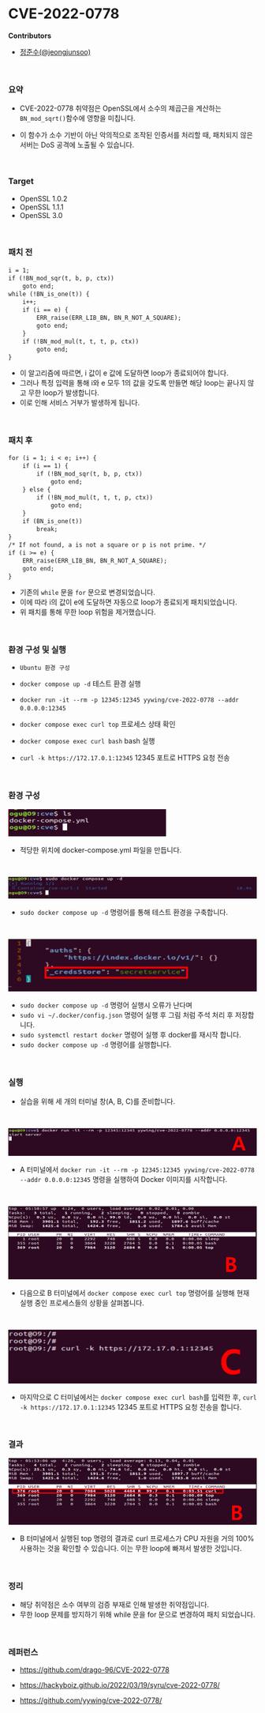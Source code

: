 # CVE-2022-0778

**Contributors**

-    [정준수(@jeongjunsoo)](https://github.com/jeongjunsoo) 

<br/>


###  요약

-    CVE-2022-0778 취약점은 OpenSSL에서 소수의 제곱근을 계산하는 `BN_mod_sqrt()`함수에 영향을 미칩니다. 

-    이 함수가 소수 기반이 아닌 악의적으로 조작된 인증서를 처리할 때, 패치되지 않은 서버는 DoS 공격에 노출될 수 있습니다.

<br/>

###  Target
-   OpenSSL 1.0.2
-   OpenSSL 1.1.1
-   OpenSSL 3.0

<br/>


### 패치 전
```
i = 1;
if (!BN_mod_sqr(t, b, p, ctx))
    goto end;
while (!BN_is_one(t)) {
    i++;
    if (i == e) {
        ERR_raise(ERR_LIB_BN, BN_R_NOT_A_SQUARE);
        goto end;
    }
    if (!BN_mod_mul(t, t, t, p, ctx))
        goto end;
}

```

- 이 알고리즘에 따르면, i 값이 e 값에 도달하면 loop가 종료되어야 합니다. 
- 그러나 특정 입력을 통해 i와 e 모두 1의 값을 갖도록 만들면 해당 loop는 끝나지 않고 무한 loop가 발생합니다. 
- 이로 인해 서비스 거부가 발생하게 됩니다.


<br/>

### 패치 후

```
for (i = 1; i < e; i++) {
    if (i == 1) {
        if (!BN_mod_sqr(t, b, p, ctx))
            goto end;
    } else {
        if (!BN_mod_mul(t, t, t, p, ctx))
            goto end;
    }
    if (BN_is_one(t))
        break;
}
/* If not found, a is not a square or p is not prime. */
if (i >= e) {
    ERR_raise(ERR_LIB_BN, BN_R_NOT_A_SQUARE);
    goto end;
}

```

- 기존의 `while` 문을 `for` 문으로 변경되었습니다.
- 이에 따라 i의 값이 e에 도달하면 자동으로 loop가 종료되게 패치되었습니다.
- 위 패치를 통해 무한 loop 위험을 제거했습니다.

<br/>

### 환경 구성 및 실행

- `Ubuntu 환경 구성`

- `docker compose up -d` 테스트 환경 실행

- `docker run -it --rm -p 12345:12345 yywing/cve-2022-0778 --addr 0.0.0.0:12345`

- `docker compose exec curl top` 프로세스 상태 확인

- `docker compose exec curl bash` bash 실행

- `curl -k https://172.17.0.1:12345` 12345 포트로 HTTPS 요청 전송

<br/>

### 환경 구성

![](env1.png)
- 적당한 위치에 docker-compose.yml 파일을 만듭니다.

<br/>

![](env2.png)
- `sudo docker compose up -d` 명령어를 통해 테스트 환경을 구축합니다.
<br/>

![](env3.png)
- `sudo docker compose up -d` 명령어 실행시 오류가 난다며 
- `sudo vi ~/.docker/config.json` 명령어 실행 후 그림 처럼 주석 처리 후 저장합니다.
- `sudo systemctl restart docker` 명령어 실행 후 docker를 재시작 합니다.
- `sudo docker compose up -d` 명령어를 실행합니다.
<br/>

### 실행

- 실습을 위해 세 개의 터미널 창(A, B, C)를 준비합니다.
<br/>

![](result1.png)
- A 터미널에서 `docker run -it --rm -p 12345:12345 yywing/cve-2022-0778 --addr 0.0.0.0:12345` 명령을 실행하여 Docker 이미지를 시작합니다.

<br/>

![](result2.png)
- 다음으로 B 터미널에서 `docker compose exec curl top` 명령어를 실행해 현재 실행 중인 프로세스들의 상황을 살펴봅니다.

<br/>


![](result3.png)
- 마지막으로 C 터미널에서는 `docker compose exec curl bash`를 입력한 후, `curl -k https://172.17.0.1:12345` 12345 포트로 HTTPS 요청 전송을 합니다.

<br/>

### 결과

![](result4.png)
- B 터미널에서 실행된 top 명령의 결과로 curl 프로세스가 CPU 자원을 거의 100% 사용하는 것을 확인할 수 있습니다. 이는 무한 loop에 빠져서 발생한 것입니다.


<br/>



### 정리

- 해당 취약점은 소수 여부의 검증 부재로 인해 발생한 취약점입니다.
- 무한 loop 문제를 방지하기 위해 while 문을 for 문으로 변경하여 패치 되었습니다.

<br/>

### 레퍼런스

- https://github.com/drago-96/CVE-2022-0778

- https://hackyboiz.github.io/2022/03/19/syru/cve-2022-0778/

- https://github.com/yywing/cve-2022-0778/



<br/>